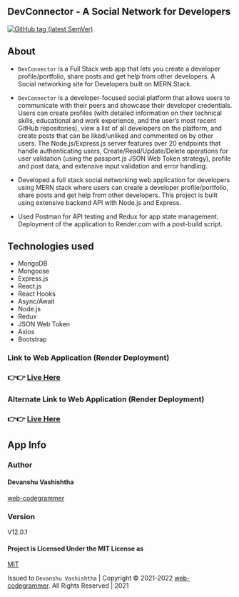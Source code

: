 ## DevConnector - A Social Network for Developers

[![GitHub tag (latest SemVer)](https://img.shields.io/badge/v-12.0.1-yellowgreen)](CHANGELOG)

## About

- `DevConnector` is a Full Stack web app that lets you create a developer profile/portfolio, share posts and get help from other developers. A Social networking site for Developers built on MERN Stack.

- `DevConnector` is a developer-focused social platform that allows users to communicate with their peers and showcase their developer credentials. Users can create profiles (with detailed information on their technical skills, educational and work experience, and the user’s most recent GitHub repositories), view a list of all developers on the platform, and create posts that can be liked/unliked and commented on by other users. The Node.js/Express.js server features over 20 endpoints that handle authenticating users, Create/Read/Update/Delete operations for user validation (using the passport.js JSON Web Token strategy), profile and post data, and extensive input validation and error handling.

- Developed a full stack social networking web application for developers using MERN stack where users can create a developer profile/portfolio, share posts and get help from other developers. This project is built using extensive backend API with Node.js and Express.

- Used Postman for API testing and Redux for app state management. Deployment of the application to Render.com with a post-build script.


## Technologies used

- MongoDB
- Mongoose
- Express.js
- React.js
- React Hooks
- Async/Await
- Node.js
- Redux
- JSON Web Token
- Axios
- Bootstrap

### Link to Web Application (Render Deployment)

### 👉👉 [Live Here](https://dev-connector-app-osim.onrender.com)

### Alternate Link to Web Application (Render Deployment)

### 👉👉 [Live Here](https://dev-connector-app-frontend.onrender.com)

## App Info

### Author

#### Devanshu Vashishtha
[web-codegrammer](https://github.com/web-codegrammer)

### Version

V12.0.1

#### Project is Licensed Under the MIT License as

[MIT](https://github.com/web-codegrammer/DevConnector-A-Social-Network-for-Developers/blob/master/LICENSE)

Issued to ```Devanshu Vashishtha``` | Copyright ©️ 2021-2022 [web-codegrammer](https://github.com/web-codegrammer). All Rights Reserved | 2021
